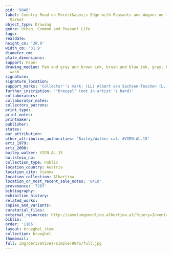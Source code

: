 ```yaml
---
pid: '9846'
label: Country Road on Forest&apos;s Edge with Peasants and Wagons on the Way to the
  Market
object_type: Drawing
genre: Urban, Common and Peasant Life
tags: 
realdate: 
height_cm: '20.9'
width_cm: '31.9'
diameter_cm: 
plate_dimensions: 
support: Paper
drawing_medium: Pen and gray and brown ink, brush and blue ink, gray, blue and brown
  wash
signature: 
signature_location: 
support_marks: 'Collector''s mark: (LL) Albert von Sachsen-Teschen (L. 174)'
further_inscription: '"Breugel" (not in artist''s hand)'
collaborators: 
collaborator_notes: 
collectors_patrons: 
print_type: 
print_notes: 
printmaker: 
publisher: 
states: 
our_attribution: 
other_attribution_authorities: 'Bailey/Walker cat. #VIEN.AL.15'
ertz_1979: 
ertz_2008: 
bailey_walker: VIEN.AL.15
hollstein_no: 
collection_type: Public
location_country: Austria
location_city: Vienna
location_collection: Albertina
location_or_most_recent_sale_notes: '8418'
provenance: '7267'
bibliography: 
exhibition_history: 
related_works: 
copies_and_variants: 
curatorial_files: 
external_resources: http://sammlungenonline.albertina.at/?query=Inventarnummer%3D%5B8418%5D&showtype=record
biblio: 
order: '1165'
layout: brueghel_item
collection: brueghel
thumbnail: 
full: img/derivatives/simple/9846/full.jpg
---
```

